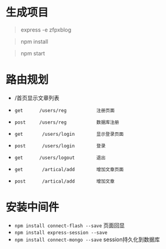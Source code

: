 # 生成项目

>express -e zfpxblog

>npm install

>npm start

# 路由规划


* /首页显示文章列表
* `get      /users/reg           注册页面`
* `post     /users/reg           数据库注册`



* `get       /users/login        显示登录页面`
* `post      /users/login        登录`
* `get      /users/logout        退出`
* `get       /artical/add        增加文章页面`
* `post      /artical/add        增加文章`


# 安装中间件

* `npm install connect-flash --save`  页面回显
* `npm install express-session --save`
* `npm install connect-mongo --save` session持久化到数据库
